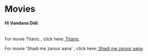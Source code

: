 # Movies
<html>
  <body>
    <h4> Hi Vandana Didi</h5><br>
For movie Titanic , click here:<a href="https://de3.seedr.cc/downloads/829cc4df1534e487e2c44f4dc9d8f69b0e8938f5/Titanic%20(1997)%20BRRip%20720p%20x264%20[Dual%20Audio][HindiEnglish]--prisak~~HKRG.mkv?st=-ZFRTpAIH85ezIMRU6-r8g&e=1523766945"> Titanic</a><br>
    
  For movie 'Shadi me zaroor aana' , click here:<a href="https://fr6.seedr.cc/downloads/7628fb7c08b3ca4527b2383b343f29e3d2085150/Shaadi%20Mein%20Zaroor%20Aana%202017%20720p%20WEB-HD%20AAC%202.0%20x264.mkv?st=N7KtirgBN7uvhBHaI2lyMQ&e=1523511811"> Shadi me zaroor aana</a><br>
  </body>
  </html>
